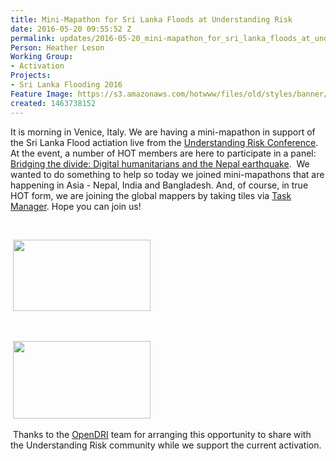 ```yaml
---
title: Mini-Mapathon for Sri Lanka Floods at Understanding Risk
date: 2016-05-20 09:55:52 Z
permalink: updates/2016-05-20_mini-mapathon_for_sri_lanka_floods_at_understanding_risk
Person: Heather Leson
Working Group:
- Activation
Projects:
- Sri Lanka Flooding 2016
Feature Image: https://s3.amazonaws.com/hotwww/files/old/styles/banner/public/Mapping+for+the+Sri+Lanka+Floods+at+Understanding+Risk+(May+2016).jpg
created: 1463738152
---
```


<p>It is morning in Venice, Italy. We are having a mini-mapathon in support of the Sri Lanka Flood actiation live from the <a href="https://understandrisk.org/ur2016-program/">Understanding Risk Conference</a>.&nbsp; At the event, a number of HOT members are here to participate in a panel: <a href="https://understandrisk.org/event-session/bridging-the-divide/">Bridging the divide: Digital humanitarians and the Nepal earthquake</a>.&nbsp; We wanted to do something to help so today we joined mini-mapathons that are happening in Asia - Nepal, India and Bangladesh. And, of course, in true HOT form, we are joining the global mappers by taking tiles via <a href="http://tasks.hotosm.org/project/1913">Task Manager</a>. Hope you can join us!</p><p>&nbsp;</p><p>&nbsp;<img class="image-medium" src="https://s3.amazonaws.com/hotwww/files/old/styles/medium/public/Mapping%20for%20the%20Sri%20Lanka%20Floods%20at%20Understanding%20Risk%20%28May%202016%29.jpg?itok=supF4zFf" alt="" style="width:220px;height:114px"></p><p>&nbsp;</p><p>&nbsp;<img class="image-medium" src="https://s3.amazonaws.com/hotwww/files/old/styles/medium/public/minimapathon%20understanding%20risk.jpeg?itok=VFJKJL25" alt="" style="width:220px;height:124px"></p><p>&nbsp;Thanks to the <a href="https://www.gfdrr.org/opendri">OpenDRI</a> team for arranging this opportunity to share with the Understanding Risk community while we support the current activation.</p><p>&nbsp;</p><p>&nbsp;</p>

